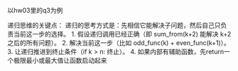 以hw03里的q3为例

递归思维的关键点：
递归的思考方式是：先相信它能解决子问题，然后自己只负责当前这一步的选择。
	1. 假设递归调用已经正确（即 sum_from(k+2) 能解决 k+2 之后的所有问题）。
	2. 解决当前这一步（比如 odd_func(k) + even_func(k+1)）。
	3. 让递归推进到终止条件（if k > n: 终止）。
	4. 如果内部有辅助函数，先return一个极限最小或最大值让函数启动起来
